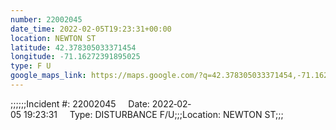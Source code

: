 ```yaml
---
number: 22002045
date_time: 2022-02-05T19:23:31+00:00
location: NEWTON ST
latitude: 42.378305033371454
longitude: -71.16272391895025
type: F U
google_maps_link: https://maps.google.com/?q=42.378305033371454,-71.16272391895025
---
```


;;;;;;Incident #: 22002045     Date: 2022‐02‐05 19:23:31     Type: DISTURBANCE F/U;;;Location: NEWTON ST;;;
